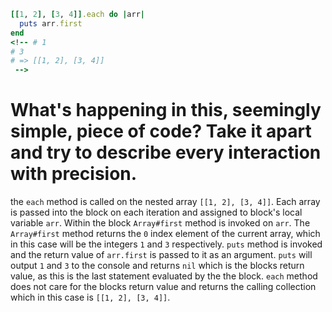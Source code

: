 ```ruby
[[1, 2], [3, 4]].each do |arr|
  puts arr.first
end
<!-- # 1
# 3
# => [[1, 2], [3, 4]]
 -->
```
# What's happening in this, seemingly simple, piece of code? Take it apart and try to describe every interaction with precision.

the `each` method is called on the nested array `[[1, 2], [3, 4]]`. Each array is passed into the block on each iteration and assigned to block's local variable `arr`. Within the block `Array#first` method is invoked on `arr`. The `Array#first` method returns the `0` index element of the current array, which in this case will be the integers `1` and `3` respectively. `puts` method is invoked and the return value of `arr.first` is passed to it as an argument. `puts` will output `1` and `3` to the console and returns `nil` which is the blocks return value, as this is the last statement evaluated by the the block. `each` method does not care for the blocks return value and returns the calling collection which in this case is `[[1, 2], [3, 4]]`.
